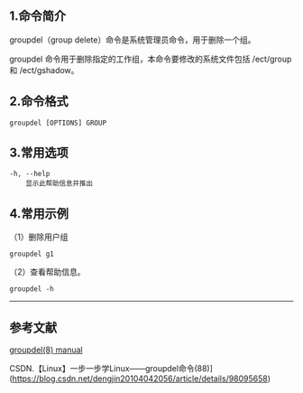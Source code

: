 ## 1.命令简介
groupdel（group delete）命令是系统管理员命令，用于删除一个组。

groupdel 命令用于删除指定的工作组，本命令要修改的系统文件包括 /ect/group 和 /ect/gshadow。

## 2.命令格式
```
groupdel [OPTIONS] GROUP
```

## 3.常用选项
```
-h, --help
  	显示此帮助信息并推出
```

## 4.常用示例
（1）删除用户组
```
groupdel g1
```

（2）查看帮助信息。
```
groupdel -h
```

---
## 参考文献
[groupdel(8) manual](https://linux.die.net/man/8/groupdel)

CSDN.【Linux】一步一步学Linux——groupdel命令(88)](https://blog.csdn.net/dengjin20104042056/article/details/98095658)
